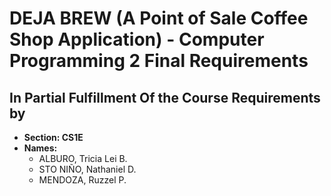 # DEJA BREW (A Point of Sale Coffee Shop Application) - Computer Programming 2 Final Requirements

## In Partial Fulfillment Of the Course Requirements by
- **Section: CS1E**
- **Names:**
  * ALBURO, Tricia Lei B.
  * STO NIÑO, Nathaniel D.
  * MENDOZA, Ruzzel P.
 
